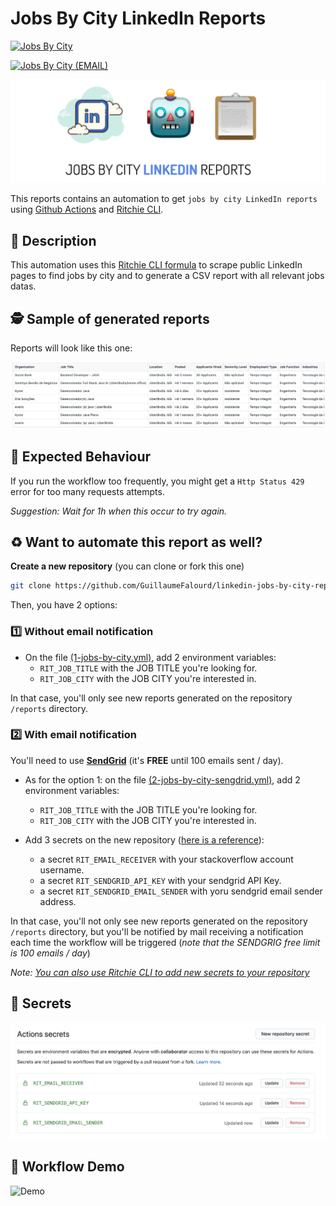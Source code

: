 # Jobs By City LinkedIn Reports

[![Jobs By City](https://github.com/GuillaumeFalourd/jobs-by-city-linkedin-reports/actions/workflows/1-jobs-by-city.yml/badge.svg)](https://github.com/GuillaumeFalourd/jobs-by-city-linkedin-reports/actions/workflows/1-jobs-by-city.yml)

[![Jobs By City (EMAIL)](https://github.com/GuillaumeFalourd/jobs-by-city-linkedin-reports/actions/workflows/2-jobs-by-city-sendgrid.yml/badge.svg)](https://github.com/GuillaumeFalourd/jobs-by-city-linkedin-reports/actions/workflows/2-jobs-by-city-sendgrid.yml)

![Sample](/docs/repo-title.png)

This reports contains an automation to get `jobs by city LinkedIn reports` using [Github Actions](https://github.com/features/actions) and [Ritchie CLI](https://ritchiecli.io).

## 📝  Description

This automation uses this [Ritchie CLI formula](https://github.com/GuillaumeFalourd/formulas-insights/tree/master/linkedin/search/jobs) to scrape public LinkedIn pages to find jobs by city and to generate a CSV report with all relevant jobs datas.

## 🕵️  Sample of generated reports

Reports will look like this one:

![Sample](/docs/report-sample.png)

## 🧐  Expected Behaviour

If you run the workflow too frequently, you might get a `Http Status 429` error for too many requests attempts.

*Suggestion: Wait for 1h when this occur to try again.*

## ♻️  Want to automate this report as well?

**Create a new repository** (you can clone or fork this one)

```bash
git clone https://github.com/GuillaumeFalourd/linkedin-jobs-by-city-reports-automation.git
```

Then, you have 2 options:

  ### 1️⃣  Without email notification

- On the file [(1-jobs-by-city.yml)]([todo](https://github.com/GuillaumeFalourd/jobs-by-city-linkedin-reports/blob/main/.github/workflows/1-jobs-by-city.yml)), add 2 environment variables:
  - `RIT_JOB_TITLE` with the JOB TITLE you're looking for.
  - `RIT_JOB_CITY` with the JOB CITY you're interested in.

In that case, you'll only see new reports generated on the repository `/reports` directory.

  ### 2️⃣  With email notification

You'll need to use **[SendGrid](https://sendgrid.com/)** (it's **FREE** until 100 emails sent / day).

- As for the option 1: on the file [(2-jobs-by-city-sengdrid.yml)]([todo](https://github.com/GuillaumeFalourd/jobs-by-city-linkedin-reports/blob/main/.github/workflows/2-jobs-by-city-sendgrid.yml)), add 2 environment variables:
  - `RIT_JOB_TITLE` with the JOB TITLE you're looking for.
  - `RIT_JOB_CITY` with the JOB CITY you're interested in.

- Add 3 secrets on the new repository ([here is a reference](https://docs.github.com/en/actions/reference/encrypted-secrets)):
  - a secret `RIT_EMAIL_RECEIVER`  with your stackoverflow account username.
  - a secret `RIT_SENDGRID_API_KEY` with your sendgrid API Key.
  - a secret `RIT_SENDGRID_EMAIL_SENDER` with yoru sendgrid email sender address.

In that case, you'll not only see new reports generated on the repository `/reports` directory, but you'll be notified by mail receiving a notification each time the workflow will be triggered (*note that the SENDGRIG free limit is 100 emails / day*)

*Note: [You can also use Ritchie CLI to add new secrets to your repository](https://github.com/GuillaumeFalourd/formulas-github/tree/master/github/add/secret)*

## 🔐  Secrets

![Secrets](/docs/repo-secrets.png)

## 🔁  Workflow Demo

![Demo](https://user-images.githubusercontent.com/22433243/114235444-9589b800-9956-11eb-8278-62f710db164f.png)


